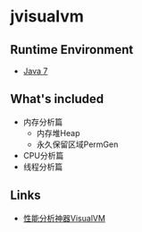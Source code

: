 # jvisualvm

## Runtime Environment
- [Java 7](http://www.oracle.com/technetwork/java/javase/downloads/jdk7-downloads-1880260.html)

## What's included
- 内存分析篇
    - 内存堆Heap
    - 永久保留区域PermGen
- CPU分析篇
- 线程分析篇

## Links
- [性能分析神器VisualVM](http://www.cnblogs.com/wade-xu/p/4369094.html)